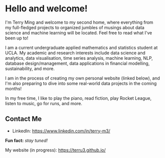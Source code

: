 # Hello and welcome!
I'm Terry Ming and welcome to my second home, where everything from my full-fledged projects to organized jumbles of musings about data science and machine learning will be located. Feel free to read what I've been up to!

I am a current undergraduate applied mathematics and statistics student at UCLA. My academic and research interests include data science and analytics, data visualisation, time series analysis, machine learning, NLP, database design/management, data applications in financial modelling, sustainability, and more. 

I am in the process of creating my own personal website (linked below), and I'm also preparing to dive into some real-world data projects in the coming months!

In my free time, I like to play the piano, read fiction, play Rocket League, listen to music, go for runs, and more.

## Contact Me

- LinkedIn:
https://www.linkedin.com/in/terry-m3/

**Fun fact:** *stay tuned!*

My website (in progress):
https://terru3.github.io/
